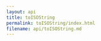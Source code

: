 ```yaml
---
layout: api
title: toISOString
permalink: toISOString/index.html
filename: api/toISOString.md
---
```

